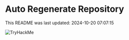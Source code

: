 # Auto Regenerate Repository

This README was last updated: 2024-10-20 07:07:15

 ![TryHackMe](https://tryhackme.com/badge/533634)